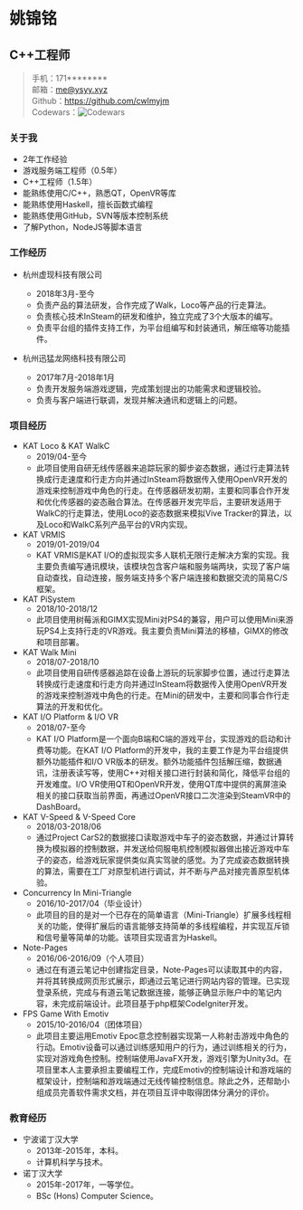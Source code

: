 # 姚锦铭
## C++工程师
> 手机：171********    
> 邮箱：me@ysyy.xyz  
> Github：https://github.com/cwlmyjm  
> Codewars：![Codewars](https://www.codewars.com/users/cwlmyjm/badges/micro)  

### 关于我
- 2年工作经验
- 游戏服务端工程师（0.5年）
- C++工程师（1.5年）
- 能熟练使用C/C++，熟悉QT，OpenVR等库
- 能熟练使用Haskell，擅长函数式编程
- 能熟练使用GitHub，SVN等版本控制系统
- 了解Python，NodeJS等脚本语言

### 工作经历
- 杭州虚现科技有限公司
    - 2018年3月-至今
    - 负责产品的算法研发，合作完成了Walk，Loco等产品的行走算法。
    - 负责核心技术InSteam的研发和维护，独立完成了3个大版本的编写。
    - 负责平台组的插件支持工作，为平台组编写和封装通讯，解压缩等功能插件。

- 杭州迅猛龙网络科技有限公司
    - 2017年7月-2018年1月
    - 负责开发服务端游戏逻辑，完成策划提出的功能需求和逻辑校验。
    - 负责与客户端进行联调，发现并解决通讯和逻辑上的问题。

### 项目经历
- KAT Loco & KAT WalkC
    - 2019/04-至今
    - 此项目使用自研无线传感器来追踪玩家的脚步姿态数据，通过行走算法转换成行走速度和行走方向并通过InSteam将数据传入使用OpenVR开发的游戏来控制游戏中角色的行走。在传感器研发初期，主要和同事合作开发和优化传感器的姿态融合算法。在传感器开发完毕后，主要研发适用于WalkC的行走算法，使用Loco的姿态数据来模拟Vive Tracker的算法，以及Loco和WalkC系列产品平台的VR内实现。
- KAT VRMIS
    - 2019/01-2019/04
    - KAT VRMIS是KAT I/O的虚拟现实多人联机无限行走解决方案的实现。我主要负责编写通讯模块，该模块包含客户端和服务端两块，实现了客户端自动查找，自动连接，服务端支持多个客户端连接和数据交流的简易C/S框架。
- KAT PiSystem
    - 2018/10-2018/12
    - 此项目使用树莓派和GIMX实现Mini对PS4的兼容，用户可以使用Mini来游玩PS4上支持行走的VR游戏。我主要负责Mini算法的移植，GIMX的修改和项目部署。
- KAT Walk Mini
    - 2018/07-2018/10
    - 此项目使用自研传感器追踪在设备上游玩的玩家脚步位置，通过行走算法转换成行走速度和行走方向并通过InSteam将数据传入使用OpenVR开发的游戏来控制游戏中角色的行走。在Mini的研发中，主要和同事合作行走算法的开发和优化。
- KAT I/O Platform & I/O VR
    - 2018/07-至今
    - KAT I/O Platform是一个面向B端和C端的游戏平台，实现游戏的启动和计费等功能。在KAT I/O Platform的开发中，我的主要工作是为平台组提供额外功能插件和I/O VR版本的研发。额外功能插件包括解压缩，数据通讯，注册表读写等，使用C++对相关接口进行封装和简化，降低平台组的开发难度。I/O VR使用QT和OpenVR开发，使用QT库中提供的离屏渲染相关的接口获取当前界面，再通过OpenVR接口二次渲染到SteamVR中的DashBoard。
- KAT V-Speed & V-Speed Core
    - 2018/03-2018/06
    - 通过Project CarS2的数据接口读取游戏中车子的姿态数据，并通过计算转换为模拟器的控制数据，并发送给伺服电机控制模拟器做出接近游戏中车子的姿态，给游戏玩家提供类似真实驾驶的感觉。为了完成姿态数据转换的算法，需要在工厂对原型机进行调试，并不断与产品对接完善原型机体验。
- Concurrency In Mini-Triangle
    - 2016/10-2017/04（毕业设计）
    - 此项目的目的是对一个已存在的简单语言（Mini-Triangle）扩展多线程相关的功能，使得扩展后的语言能够支持简单的多线程编程，并实现互斥锁和信号量等简单的功能。该项目实现语言为Haskell。
- Note-Pages
    - 2016/06-2016/09（个人项目）
    - 通过在有道云笔记中创建指定目录，Note-Pages可以读取其中的内容，并将其转换成网页形式展示，即通过云笔记进行网站内容的管理。已实现登录系统，完成与有道云笔记数据连接，能够正确显示账户中的笔记内容，未完成前端设计。此项目基于php框架CodeIgniter开发。
- FPS Game With Emotiv
    - 2015/10-2016/04（团体项目）
    - 此项目主要运用Emotiv Epoc意念控制器实现第一人称射击游戏中角色的行动。Emotiv设备可以通过训练感知用户的行为，通过训练相关的行为，实现对游戏角色控制。控制端使用JavaFX开发，游戏引擎为Unity3d。在项目里本人主要承担主要编程工作，完成Emotiv的控制端设计和游戏端的框架设计，控制端和游戏端通过无线传输控制信息。除此之外，还帮助小组成员完善软件需求文档，并在项目互评中取得团体分满分的评价。

### 教育经历
- 宁波诺丁汉大学
    - 2013年-2015年，本科。
    - 计算机科学与技术。
- 诺丁汉大学
    - 2015年-2017年，一等学位。
    - BSc (Hons) Computer Science。
